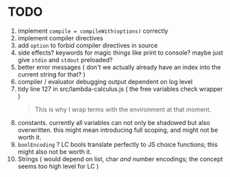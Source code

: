 # TODO

1. implement `compile = compileWith(options)` correctly
1. implement compiler directives
1. add `option` to forbid compiler directives in source
1. side effects? keywords for magic things like print to console? maybe just give `stdin` and `stdout` preloaded?
1. better error messages ( don't we actually already have an index into the current string for that? )
1. compiler / evaluator debugging output dependent on log level
1. tidy line 127 in src/lambda-calculus.js ( the free variables check wrapper )
    > This is why I wrap terms with the environment at that moment.
1. constants. currently all variables can not only be shadowed but also overwritten. this might mean introducing full scoping, and might not be worth it.
1. `boolEncoding` ? LC bools translate perfectly to JS choice functions; this might also not be worth it.
1. Strings ( would depend on list, char _and_ number encodings; the concept seems too high level for LC )
